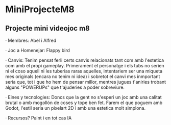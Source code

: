 # MiniProjecteM8
Projecte mini videojoc m8
---------------------------
· Membres:
Abel i Alfred

· Joc a Homenejar:
Flappy bird

· Canvis:
Tenim pensat ferli certs canvis relacionats tant com amb l'estetica com amb el propi gameplay. 
Primerament el personatge i els tubs no serien ni el coso aquell ni les tuberias raras aquelles, intentariem ser una miqueta mes originals (encara no tenim ni idea) i sobretot el canvi mes inmportant seria que, tot i que ho hem de pensar millor,
mentres jugues t'aniries trobant alguns "POWERUPs" que t'ajuderies a poder sobreviure.

· Eines y tecnologies:
Doncs que la gent no s'esperi un joc amb una calitat brutal o amb mogollón de coses y tope ben fet.
Farem el que poguem amb Godot, l'estil seria un pixelart 2D i amb una estetica molt simplona.

· Recursos?
Paint i en tot cas IA
